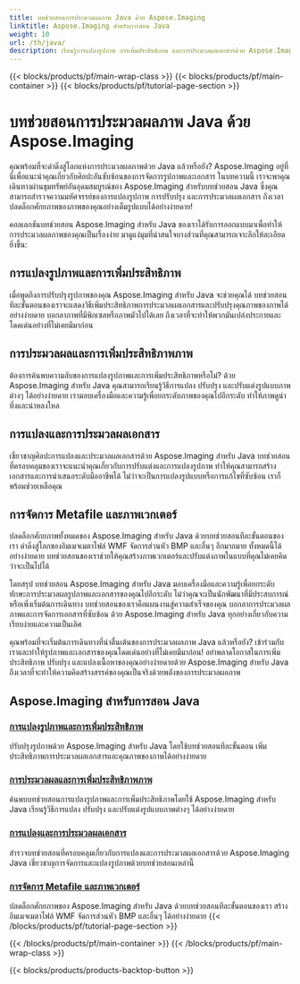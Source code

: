 ```yaml
---
title: บทช่วยสอนการประมวลผลภาพ Java ด้วย Aspose.Imaging
linktitle: Aspose.Imaging สำหรับการสอน Java
weight: 10
url: /th/java/
description: เรียนรู้การแปลงรูปภาพ การเพิ่มประสิทธิภาพ และการประมวลผลเอกสารด้วย Aspose.Imaging สำหรับ Java ปรับภาพให้เหมาะสมอย่างง่ายดายด้วยบทช่วยสอนของเรา
---
```


{{< blocks/products/pf/main-wrap-class >}}
{{< blocks/products/pf/main-container >}}
{{< blocks/products/pf/tutorial-page-section >}}

# บทช่วยสอนการประมวลผลภาพ Java ด้วย Aspose.Imaging


คุณพร้อมที่จะดำดิ่งสู่โลกแห่งการประมวลผลภาพด้วย Java แล้วหรือยัง? Aspose.Imaging อยู่ที่นี่เพื่อแนะนำคุณเกี่ยวกับศิลปะอันซับซ้อนของการจัดการรูปภาพและเอกสาร ในบทความนี้ เราจะพาคุณเดินทางผ่านขุมทรัพย์อันอุดมสมบูรณ์ของ Aspose.Imaging สำหรับบทช่วยสอน Java ซึ่งคุณสามารถสำรวจความมหัศจรรย์ของการแปลงรูปภาพ การปรับปรุง และการประมวลผลเอกสาร ถึงเวลาปลดล็อกศักยภาพของภาพของคุณอย่างเต็มรูปแบบได้อย่างง่ายดาย!

คอลเลกชันบทช่วยสอน Aspose.Imaging สำหรับ Java ของเราได้รับการออกแบบมาเพื่อทำให้การประมวลผลภาพของคุณเป็นเรื่องง่าย มาดูแง่มุมที่น่าสนใจบางส่วนที่คุณสามารถเจาะลึกให้ละเอียดยิ่งขึ้น:

## การแปลงรูปภาพและการเพิ่มประสิทธิภาพ

เมื่อพูดถึงการปรับปรุงรูปภาพของคุณ Aspose.Imaging สำหรับ Java จะช่วยคุณได้ บทช่วยสอนทีละขั้นตอนของเราจะแสดงวิธีเพิ่มประสิทธิภาพการประมวลผลเอกสารและปรับปรุงคุณภาพของภาพได้อย่างง่ายดาย บอกลาภาพที่มีพิกเซลหรือภาพมัวไปได้เลย ถึงเวลาที่จะทำให้พวกมันเปล่งประกายและโดดเด่นอย่างที่ไม่เคยมีมาก่อน

## การประมวลผลและการเพิ่มประสิทธิภาพภาพ

ต้องการค้นพบความลับของการแปลงรูปภาพและการเพิ่มประสิทธิภาพหรือไม่? ด้วย Aspose.Imaging สำหรับ Java คุณสามารถเรียนรู้วิธีการแปลง ปรับปรุง และปรับแต่งรูปแบบภาพต่างๆ ได้อย่างง่ายดาย เรามอบเครื่องมือและความรู้เพื่อยกระดับภาพของคุณไปอีกระดับ ทำให้ภาพดูน่าทึ่งและน่าหลงใหล

## การแปลงและการประมวลผลเอกสาร

เชี่ยวชาญศิลปะการแปลงและประมวลผลเอกสารด้วย Aspose.Imaging สำหรับ Java บทช่วยสอนที่ครอบคลุมของเราจะแนะนำคุณเกี่ยวกับการปรับแต่งและการแปลงรูปภาพ ทำให้คุณสามารถสร้างเอกสารและการนำเสนอระดับมืออาชีพได้ ไม่ว่าจะเป็นการแปลงรูปแบบหรือการแก้ไขที่ซับซ้อน เราก็พร้อมช่วยเหลือคุณ

## การจัดการ Metafile และภาพเวกเตอร์

ปลดล็อกศักยภาพทั้งหมดของ Aspose.Imaging สำหรับ Java ด้วยบทช่วยสอนทีละขั้นตอนของเรา ดำดิ่งสู่โลกของอิมเมจเมตาไฟล์ WMF จัดการส่วนหัว BMP และอื่นๆ อีกมากมาย ทั้งหมดนี้ได้อย่างง่ายดาย บทช่วยสอนของเราช่วยให้คุณสร้างภาพเวกเตอร์และปรับแต่งภาพในแบบที่คุณไม่เคยคิดว่าจะเป็นไปได้

โดยสรุป บทช่วยสอน Aspose.Imaging สำหรับ Java มอบเครื่องมือและความรู้เพื่อยกระดับทักษะการประมวลผลรูปภาพและเอกสารของคุณไปอีกระดับ ไม่ว่าคุณจะเป็นนักพัฒนาที่มีประสบการณ์หรือเพิ่งเริ่มต้นการเดินทาง บทช่วยสอนของเราคือแผนงานสู่ความสำเร็จของคุณ บอกลาการประมวลผลภาพและการจัดการเอกสารที่ซับซ้อน ด้วย Aspose.Imaging สำหรับ Java ทุกอย่างเกี่ยวกับความเรียบง่ายและความเป็นเลิศ

คุณพร้อมที่จะเริ่มต้นการเดินทางที่น่าตื่นเต้นของการประมวลผลภาพ Java แล้วหรือยัง? เข้าร่วมกับเราและทำให้รูปภาพและเอกสารของคุณโดดเด่นอย่างที่ไม่เคยมีมาก่อน! อย่าพลาดโอกาสในการเพิ่มประสิทธิภาพ ปรับปรุง และแปลงเนื้อหาของคุณอย่างง่ายดายด้วย Aspose.Imaging สำหรับ Java ถึงเวลาที่จะทำให้ความคิดสร้างสรรค์ของคุณเป็นจริงด้วยพลังของการประมวลผลภาพ

## Aspose.Imaging สำหรับการสอน Java
### [การแปลงรูปภาพและการเพิ่มประสิทธิภาพ](./image-conversion-and-optimization/)
ปรับปรุงรูปภาพด้วย Aspose.Imaging สำหรับ Java โดยใช้บทช่วยสอนทีละขั้นตอน เพิ่มประสิทธิภาพการประมวลผลเอกสารและคุณภาพของภาพได้อย่างง่ายดาย
### [การประมวลผลและการเพิ่มประสิทธิภาพภาพ](./image-processing-and-enhancement/)
ค้นพบบทช่วยสอนการแปลงรูปภาพและการเพิ่มประสิทธิภาพโดยใช้ Aspose.Imaging สำหรับ Java เรียนรู้วิธีการแปลง ปรับปรุง และปรับแต่งรูปแบบภาพต่างๆ ได้อย่างง่ายดาย
### [การแปลงและการประมวลผลเอกสาร](./document-conversion-and-processing/)
สำรวจบทช่วยสอนที่ครอบคลุมเกี่ยวกับการแปลงและการประมวลผลเอกสารด้วย Aspose.Imaging Java เชี่ยวชาญการจัดการและแปลงรูปภาพด้วยบทช่วยสอนเหล่านี้
### [การจัดการ Metafile และภาพเวกเตอร์](./metafile-and-vector-image-handling/)
ปลดล็อกศักยภาพของ Aspose.Imaging สำหรับ Java ด้วยบทช่วยสอนทีละขั้นตอนของเรา สร้างอิมเมจเมตาไฟล์ WMF จัดการส่วนหัว BMP และอื่นๆ ได้อย่างง่ายดาย
{{< /blocks/products/pf/tutorial-page-section >}}

{{< /blocks/products/pf/main-container >}}
{{< /blocks/products/pf/main-wrap-class >}}

{{< blocks/products/products-backtop-button >}}
